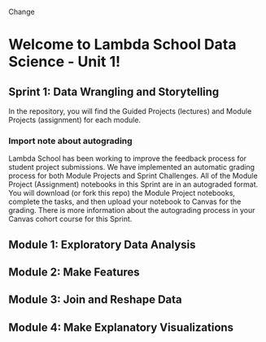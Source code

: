 Change

# Welcome to Lambda School Data Science - Unit 1!

## Sprint 1: Data Wrangling and Storytelling

In the repository, you will find the Guided Projects (lectures) and Module Projects (assignment) for each module.

### Import note about autograding

Lambda School has been working to improve the feedback process for student project submissions. We have implemented an automatic grading process for both Module Projects and Sprint Challenges. All of the Module Project (Assignment) notebooks in this Sprint are in an autograded format. You will download (or fork this repo) the Module Project notebooks, complete the tasks, and then upload your notebook to Canvas for the grading. There is more information about the autograding process in your Canvas cohort course for this Sprint.

## Module 1: Exploratory Data Analysis

## Module 2: Make Features
  
## Module 3: Join and Reshape Data

## Module 4: Make Explanatory Visualizations


